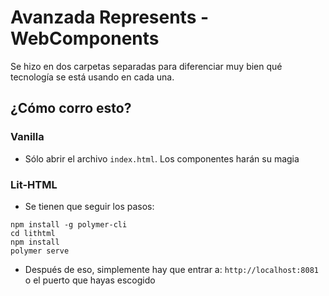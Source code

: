 # Avanzada Represents - WebComponents

Se hizo en dos carpetas separadas para diferenciar muy bien qué tecnología se está usando en cada una.

## ¿Cómo corro esto?

### Vanilla

- Sólo abrir el archivo `index.html`. Los componentes harán su magia

### Lit-HTML

- Se tienen que seguir los pasos:

```
npm install -g polymer-cli
cd lithtml
npm install
polymer serve
```

- Después de eso, simplemente hay que entrar a: `http://localhost:8081` o el puerto que hayas escogido
